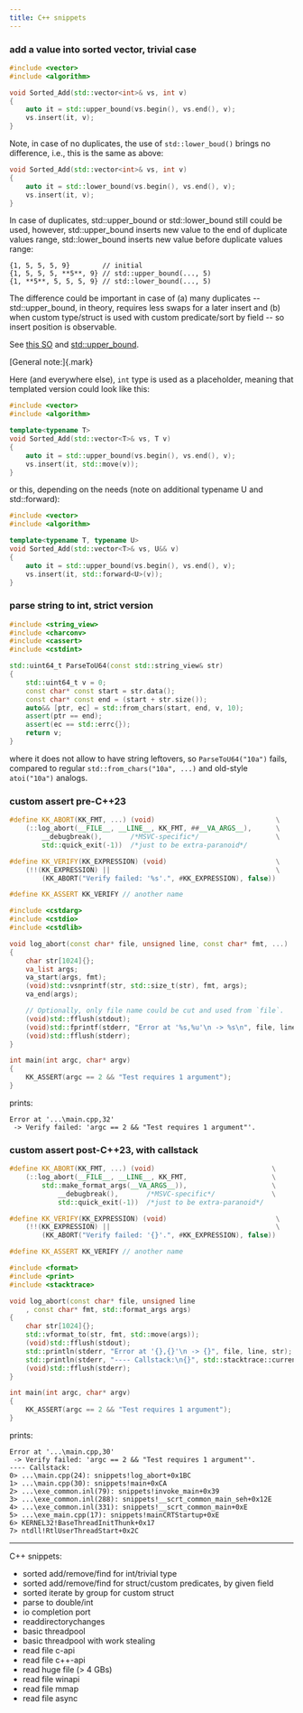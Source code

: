 ```yaml
---
title: C++ snippets
---
```


### add a value into sorted vector, trivial case

```cpp {.numberLines}
#include <vector>
#include <algorithm>

void Sorted_Add(std::vector<int>& vs, int v)
{
    auto it = std::upper_bound(vs.begin(), vs.end(), v);
    vs.insert(it, v);
}
```

Note, in case of no duplicates, the use of `std::lower_boud()` brings no difference,
i.e., this is the same as above:

```cpp {.numberLines}
void Sorted_Add(std::vector<int>& vs, int v)
{
    auto it = std::lower_bound(vs.begin(), vs.end(), v);
    vs.insert(it, v);
}
```

In case of duplicates, std::upper_bound or std::lower_bound still could be used,
however, std::upper_bound inserts new value to the end of duplicate values range,
std::lower_bound inserts new value before duplicate values range:

``` {.numberLines}
{1, 5, 5, 5, 9}        // initial
{1, 5, 5, 5, **5**, 9} // std::upper_bound(..., 5)
{1, **5**, 5, 5, 5, 9} // std::lower_bound(..., 5)
```

The difference could be important in case of (a) many duplicates --
std::upper_bound, in theory, requires less swaps for a later insert and (b) when
custom type/struct is used with custom predicate/sort by field -- so insert
position is observable.

See [this SO](https://stackoverflow.com/a/25524075) and [std::upper_bound](https://en.cppreference.com/w/cpp/algorithm/upper_bound).

[General note:]{.mark}

Here (and everywhere else), `int` type is used as a placeholder, meaning that
templated version could look like this:

```cpp {.numberLines}
#include <vector>
#include <algorithm>

template<typename T>
void Sorted_Add(std::vector<T>& vs, T v)
{
	auto it = std::upper_bound(vs.begin(), vs.end(), v);
	vs.insert(it, std::move(v));
}
```

or this, depending on the needs (note on additional typename U and std::forward):

```cpp {.numberLines}
#include <vector>
#include <algorithm>

template<typename T, typename U>
void Sorted_Add(std::vector<T>& vs, U&& v)
{
	auto it = std::upper_bound(vs.begin(), vs.end(), v);
	vs.insert(it, std::forward<U>(v));
}
```

### parse string to int, strict version

```cpp {.numberLines}
#include <string_view>
#include <charconv>
#include <cassert>
#include <cstdint>

std::uint64_t ParseToU64(const std::string_view& str)
{
	std::uint64_t v = 0;
	const char* const start = str.data();
	const char* const end = (start + str.size());
	auto&& [ptr, ec] = std::from_chars(start, end, v, 10);
	assert(ptr == end);
	assert(ec == std::errc{});
	return v;
}
```

where it does not allow to have string leftovers, so `ParseToU64("10a")` fails,
compared to regular `std::from_chars("10a", ...)` and old-style `atoi("10a")`
analogs.

### custom assert pre-C++23

```cpp {.numberLines}
#define KK_ABORT(KK_FMT, ...) (void)                              \
    (::log_abort(__FILE__, __LINE__, KK_FMT, ##__VA_ARGS__),      \
        __debugbreak(),       /*MSVC-specific*/                   \
        std::quick_exit(-1))  /*just to be extra-paranoid*/

#define KK_VERIFY(KK_EXPRESSION) (void)                           \
    (!!(KK_EXPRESSION) ||                                         \
        (KK_ABORT("Verify failed: '%s'.", #KK_EXPRESSION), false))

#define KK_ASSERT KK_VERIFY // another name

#include <cstdarg>
#include <cstdio>
#include <cstdlib>

void log_abort(const char* file, unsigned line, const char* fmt, ...)
{
    char str[1024]{};
    va_list args;
    va_start(args, fmt);
    (void)std::vsnprintf(str, std::size_t(str), fmt, args);
    va_end(args);

    // Optionally, only file name could be cut and used from `file`.
    (void)std::fflush(stdout);
    (void)std::fprintf(stderr, "Error at '%s,%u'\n -> %s\n", file, line, str);
    (void)std::fflush(stderr);
}

int main(int argc, char* argv)
{
    KK_ASSERT(argc == 2 && "Test requires 1 argument");
}
```

prints:

``` {.numberLines}
Error at '...\main.cpp,32'
 -> Verify failed: 'argc == 2 && "Test requires 1 argument"'.
```

### custom assert post-C++23, with callstack

```cpp {.numberLines}
#define KK_ABORT(KK_FMT, ...) (void)                             \
    (::log_abort(__FILE__, __LINE__, KK_FMT,                     \
        std::make_format_args(__VA_ARGS__)),                     \
            __debugbreak(),       /*MSVC-specific*/              \
            std::quick_exit(-1))  /*just to be extra-paranoid*/

#define KK_VERIFY(KK_EXPRESSION) (void)                           \
    (!!(KK_EXPRESSION) ||                                         \
        (KK_ABORT("Verify failed: '{}'.", #KK_EXPRESSION), false))

#define KK_ASSERT KK_VERIFY // another name

#include <format>
#include <print>
#include <stacktrace>

void log_abort(const char* file, unsigned line
    , const char* fmt, std::format_args args)
{
    char str[1024]{};
    std::vformat_to(str, fmt, std::move(args));
    (void)std::fflush(stdout);
    std::println(stderr, "Error at '{},{}'\n -> {}", file, line, str);
    std::println(stderr, "---- Callstack:\n{}", std::stacktrace::current());
    (void)std::fflush(stderr);
}

int main(int argc, char* argv)
{
    KK_ASSERT(argc == 2 && "Test requires 1 argument");
}
```

prints:

``` {.numberLines}
Error at '...\main.cpp,30'
 -> Verify failed: 'argc == 2 && "Test requires 1 argument"'.
---- Callstack:
0> ...\main.cpp(24): snippets!log_abort+0x1BC
1> ...\main.cpp(30): snippets!main+0xCA
2> ...\exe_common.inl(79): snippets!invoke_main+0x39
3> ...\exe_common.inl(288): snippets!__scrt_common_main_seh+0x12E
4> ...\exe_common.inl(331): snippets!__scrt_common_main+0xE
5> ...\exe_main.cpp(17): snippets!mainCRTStartup+0xE
6> KERNEL32!BaseThreadInitThunk+0x17
7> ntdll!RtlUserThreadStart+0x2C
```

-----------------------------------------------------------

C++ snippets:

 * sorted add/remove/find for int/trivial type
 * sorted add/remove/find for struct/custom predicates, by given field
 * sorted iterate by group for custom struct
 * parse to double/int
 * io completion port
 * readdirectorychanges
 * basic threadpool
 * basic threadpool with work stealing
 * read file c-api
 * read file c++-api
 * read huge file (> 4 GBs)
 * read file winapi
 * read file mmap
 * read file async
